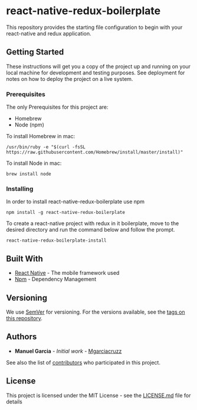 # react-native-redux-boilerplate
This repository provides the starting file configuration to begin with your react-native and redux application.


## Getting Started

These instructions will get you a copy of the project up and running on your local machine for development and testing purposes. See deployment for notes on how to deploy the project on a live system.

### Prerequisites
The only Prerequisites for this project are:
  * Homebrew
  * Node (npm)

To install Homebrew in mac:

```
/usr/bin/ruby -e "$(curl -fsSL https://raw.githubusercontent.com/Homebrew/install/master/install)"
```

To install Node in mac:

```
brew install node
```

### Installing

In order to install react-native-redux-boilerplate use npm

```
npm install -g react-native-redux-boilerplate
```

To create a react-native project with redux in it boilerplate, move to the desired directory and run the command below
and follow the prompt.

```
react-native-redux-boilerplate-install
```

## Built With

* [React Native](https://facebook.github.io/react-native/) - The mobile framework used
* [Npm](https://www.npmjs.com/) - Dependency Management

## Versioning

We use [SemVer](http://semver.org/) for versioning. For the versions available, see the [tags on this repository](https://github.com/mgarciacruzz/react-native-redux-boilerplate/tags).

## Authors

* **Manuel Garcia** - *Initial work* - [Mgarciacruzz](https://github.com/mgarciacruzz)

See also the list of [contributors](ttps://github.com/mgarciacruzz/contributors) who participated in this project.

## License

This project is licensed under the MIT License - see the [LICENSE.md](LICENSE.md) file for details

